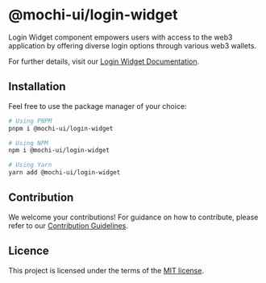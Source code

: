 # @mochi-ui/login-widget

Login Widget component empowers users with access to the web3 application by
offering diverse login options through various web3 wallets.

For further details, visit our
[Login Widget Documentation](https://ds.console.so/?path=/docs/components-loginwidget--docs).

## Installation

Feel free to use the package manager of your choice:

```sh
# Using PNPM
pnpm i @mochi-ui/login-widget

# Using NPM
npm i @mochi-ui/login-widget

# Using Yarn
yarn add @mochi-ui/login-widget
```

## Contribution

We welcome your contributions! For guidance on how to contribute, please refer
to our [Contribution Guidelines](/CONTRIBUTING.md).

## Licence

This project is licensed under the terms of the
[MIT license](https://choosealicense.com/licenses/mit/).
